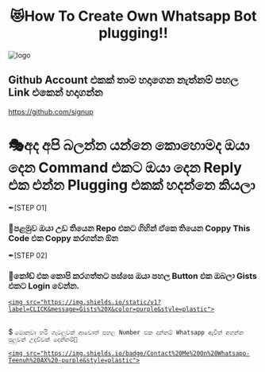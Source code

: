 <h1 align="center"><b> 😻How To Create Own Whatsapp Bot plugging!!  </b></h1>

![logo](https://telegra.ph/file/b003945dfcfda709be866.jpg)

## Github Account එකක් තාම හදාගෙන නැත්නම් පහල Link එකෙන් හදාගන්න

https://github.com/signup

# 🎭අද අපි බලන්න යන්නෙ කොහොමද ඔයා දෙන Command එකට ඔයා දෙන Reply එක එන්න Plugging එකක් හදන්නෙ කියලා

✒[STEP O1]

### 🔳පළමුව ඔයා උඩ තියෙන Repo එකට ගිහින් ඒකෙ තියෙන Coppy This Code එක Coppy කරගන්න ඕන

✒[STEP 02]

### 🔳කෝඩ් එක කොපි කරගත්තට පස්සෙ ඔයා පහල Button එක ඔබලා Gists එකට Login වෙන්න.

</a>

  <a href="https://gist.github.com/">

    <img src="https://img.shields.io/static/v1?label=CLICK&message=Gists%20X&color=purple&style=plastic">

  </a>

##

$ `මොනවා හරි ගැටලුවක් ආවොත් පහල Number එක දාන්නම් Whatsapp ඇවිත් අහන්න පුලුවන් උදව්වක් දෙන්නම්🙇`

</a>

  <a href="https://wa.me/9478652">

    <img src="https://img.shields.io/badge/Contact%20Me%20On%20Whatsapp-Teenuh%20AX%20-purple&style=plastic">

  </a>

